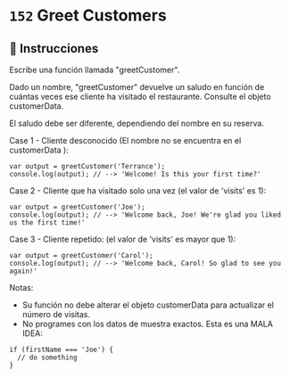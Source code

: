 # `152` Greet Customers

## 📝 Instrucciones

Escribe una función llamada "greetCustomer".

Dado un nombre, "greetCustomer" devuelve un saludo en función de cuántas veces ese cliente ha visitado el restaurante. Consulte el objeto customerData.

El saludo debe ser diferente, dependiendo del nombre en su reserva.

Case 1 - Cliente desconocido (El nombre no se encuentra en el customerData ):
```Js
var output = greetCustomer('Terrance');
console.log(output); // --> 'Welcome! Is this your first time?'
```
Case 2 - Cliente que ha visitado solo una vez (el valor de 'visits' es 1):
```Js
var output = greetCustomer('Joe');
console.log(output); // --> 'Welcome back, Joe! We're glad you liked us the first time!'
```
Case 3 - Cliente repetido: (el valor de 'visits' es mayor que 1):
```Js
var output = greetCustomer('Carol');
console.log(output); // --> 'Welcome back, Carol! So glad to see you again!'
```
Notas:
* Su función no debe alterar el objeto customerData para actualizar el número de visitas.
* No programes con los datos de muestra exactos. Esta es una MALA IDEA:
```Js
if (firstName === 'Joe') {
  // do something
}
```